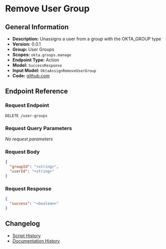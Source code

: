 <!-- BEGIN GENERATED CONTENT -->
# Remove User Group

## General Information

- **Description:** Unassigns a user from a group with the OKTA_GROUP type
- **Version:** 0.0.1
- **Group:** User Groups
- **Scopes:** `okta.groups.manage`
- **Endpoint Type:** Action
- **Model:** `SuccessResponse`
- **Input Model:** `OktaAssignRemoveUserGroup`
- **Code:** [github.com](https://github.com/NangoHQ/integration-templates/tree/main/integrations/okta/actions/remove-user-group.ts)


## Endpoint Reference

### Request Endpoint

`DELETE /user-groups`

### Request Query Parameters

_No request parameters_

### Request Body

```json
{
  "groupId": "<string>",
  "userId": "<string>"
}
```

### Request Response

```json
{
  "success": "<boolean>"
}
```

## Changelog

- [Script History](https://github.com/NangoHQ/integration-templates/commits/main/integrations/okta/actions/remove-user-group.ts)
- [Documentation History](https://github.com/NangoHQ/integration-templates/commits/main/integrations/okta/actions/remove-user-group.md)

<!-- END  GENERATED CONTENT -->

